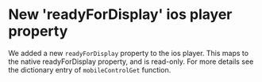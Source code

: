#   New 'readyForDisplay' ios player property

We added a new ```readyForDisplay``` property to the ios player. This maps to the native readyForDisplay property, and is read-only. For more details see the dictionary entry of ```mobileControlGet``` function.

